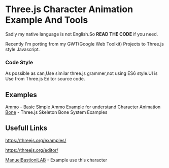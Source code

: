 Three.js Character Animation Example And Tools
===
Sadly my native language is not English.So **READ THE CODE** if you need.

Recently I'm porting from my GWT(Google Web Toolkit) Projects to Three.js style Javascript.
### Code Style
As possible as can,Use similar three.js grammer,not using ES6 style.UI is Use from Three.js Editor source code.
## Examples
[Ammo](https://akjava.github.io/ThreeCharacterExamples/WebContent/examples/ammo/) - Basic Simple Ammo Example for understand Character Animation
[Bone](https://akjava.github.io/ThreeCharacterExamples/WebContent/examples/bone/) - Three.js Skeleton Bone System Examples
## Usefull Links

https://threejs.org/examples/

https://threejs.org/editor/

[ManuelBastioniLAB](http://www.manuelbastioni.com/) - Example use this character
